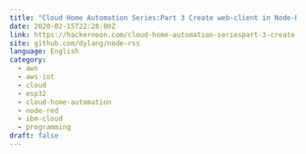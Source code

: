```yaml
---
title: "Cloud Home Automation Series:Part 3 Create web-client in Node-RED to control ESP32 from Web"
date: 2020-02-15T22:28:00Z
link: https://hackernoon.com/cloud-home-automation-seriespart-3-create-web-client-in-node-red-to-control-esp32-from-web-4w1b3avj?source=rss&utm_medium=RSS&utm_source=news.12bit.vn
site: github.com/dylang/node-rss
language: English
category:
  - aws
  - aws-iot
  - cloud
  - esp32
  - cloud-home-automation
  - node-red
  - ibm-cloud
  - programming
draft: false
---
```

